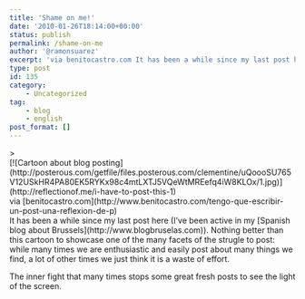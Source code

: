 ```yaml
---
title: 'Shame on me!'
date: '2010-01-26T18:14:00+00:00'
status: publish
permalink: /shame-on-me
author: '@ramonsuarez'
excerpt: 'via benitocastro.com It has been a while since my last post here (I''ve been active in my Spanish blog about Brussels). Nothing better than this cartoon to showcase one of the many facets of the strugle to post: while many times we are enthusiastic...'
type: post
id: 135
category:
    - Uncategorized
tag:
    - blog
    - english
post_format: []
---
```

<div class="posterous_bookmarklet_entry">> <div class="post_body"><div class="posterous_bookmarklet_entry">[![Cartoon about blog posting](http://posterous.com/getfile/files.posterous.com/clementine/uQoooSU765V12USkHR4PA80EK5RYKx98c4mtLXTJ5VQeWtMREefq4iW8KLOx/1.jpg)](http://reflectionof.me/i-have-to-post-this-1)</div></div>

</div><div class="posterous_quote_citation">via [benitocastro.com](http://www.benitocastro.com/tengo-que-escribir-un-post-una-reflexion-de-p)</div>It has been a while since my last post here (I’ve been active in my [Spanish blog about Brussels](http://www.blogbruselas.com)). Nothing better than this cartoon to showcase one of the many facets of the strugle to post: while many times we are enthusiastic and easily post about many things we find, a lot of other times we just think it is a waste of effort.

The inner fight that many times stops some great fresh posts to see the light of the screen.